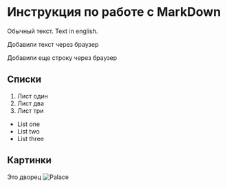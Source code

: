 # Инструкция по работе с MarkDown

Обычный текст. Text in english.

Добавили текст через браузер

Добавили еще строку через браузер

## Списки
1. Лист один
2. Лист два
3. Лист три

* List one
* List two
* List three

## Картинки

Это дворец
![Palace](Palace.JPG)